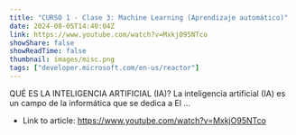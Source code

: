 ```yaml
---
title: "CURSO 1 - Clase 3: Machine Learning (Aprendizaje automático)"
date: 2024-08-05T14:40:04Z
link: https://www.youtube.com/watch?v=MxkjO95NTco
showShare: false
showReadTime: false
thumbnail: images/misc.png
tags: ["developer.microsoft.com/en-us/reactor"]
---
```

QUÉ ES LA INTELIGENCIA ARTIFICIAL (IA)? La inteligencia artificial (IA) es un campo de la informática que se dedica a El ...

- Link to article: https://www.youtube.com/watch?v=MxkjO95NTco